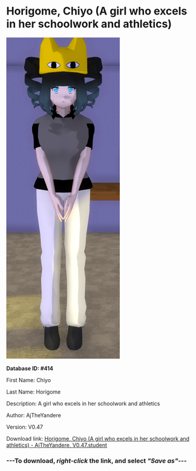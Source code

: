 # Horigome, Chiyo (A girl who excels in her schoolwork and athletics)

<img src="https://raw.githubusercontent.com/Arbiter1223/Daigaku-Gurashi-Custom-Students/master/Students/Files/Horigome%2C%20Chiyo%20(A%20girl%20who%20excels%20in%20her%20schoolwork%20and%20athletics).png" title="Horigome, Chiyo (A girl who excels in her schoolwork and athletics) - AjTheYandere, V0.47">

**Database ID: #414**

First Name: Chiyo

Last Name: Horigome

Description: A girl who excels in her schoolwork and athletics

Author: AjTheYandere

Version: V0.47

Download link: <a href="https://raw.githubusercontent.com/Arbiter1223/Daigaku-Gurashi-Custom-Students/master/Students/Files/Horigome%2C%20Chiyo%20(A%20girl%20who%20excels%20in%20her%20schoolwork%20and%20athletics)%20-%20AjTheYandere%2C%20V0.47.student">Horigome, Chiyo (A girl who excels in her schoolwork and athletics) - AjTheYandere, V0.47.student</a>

### ---**To download, _right-click_ the link, and select _"Save as"_**---
